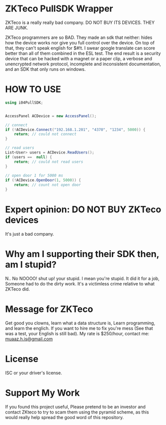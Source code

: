 # ZKTeco PullSDK Wrapper
ZKTeco is a really really bad company. DO NOT BUY ITS DEVICES. THEY ARE JUNK.

  ZKTeco programmers are so BAD. They made an sdk that neither: hides how the device works nor give you full control over the device.
  On top of that, they can't speak english for $#!t. I swear google translate can score better than all of them combined in the ESL test.
  The end result is a security device that can be hacked with a magnet or a paper clip, a verbose and unencrypted network protocol, incomplete and inconsistent documentation, and an SDK that only runs on windows.

# HOW TO USE
```C#
using i04PullSDK;


AccessPanel ACDevice = new AccessPanel();

// connect
if (!ACDevice.Connect("192.168.1.201", "4370", "1234", 5000)) {
    return; // could not connect
}

// read users
List<User> users = ACDevice.ReadUsers();
if (users ==  null) {
    return; // could not read users
}
    
// open door 1 for 5000 ms
if (!ACDevice.OpenDoor(1, 5000)) {
    return; // count not open door
}
```
# Expert opinion: DO NOT BUY ZKTeco devices
It's just a bad company.

# Why am I supporting their SDK then, am I stupid?
N.. No NOOOO! shut up! your stupid. I mean you're stupid. It did it for a job, Someone had to do the dirty work. It's a victimless crime relative to what ZKTeco did.

# Message for ZKTeco
Get good you clowns, learn what a data structure is, Learn programming, and learn the englich.
If you want to hire me to fix you're mess (See that was a test, your English is still bad). My rate is $250/hour, contact me: muaaz.h.is@gmail.com

# License
ISC or your driver's license.

# Support My Work
If you found this project useful, Please pretend to be an investor and contact ZKteco to try to scam them using the pyramid scheme, as this would really help spread the good word of this repository.

